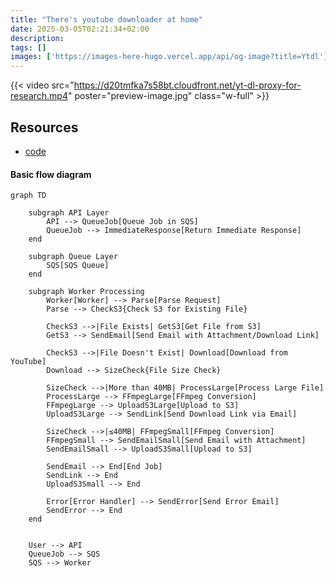 ```yaml
---
title: "There's youtube downloader at home"
date: 2025-03-05T02:21:34+02:00
description: 
tags: []
images: ['https://images-here-hugo.vercel.app/api/og-image?title=Ytdl']
---
```



{{< video src="https://d20tmfka7s58bt.cloudfront.net/yt-dl-proxy-for-research.mp4"  poster="preview-image.jpg" class="w-full" >}}


## Resources

- [code](https://github.com/guidefari/yt-dl-proxy)

#### Basic flow diagram

```mermaid
graph TD

    subgraph API Layer
        API --> QueueJob[Queue Job in SQS]
        QueueJob --> ImmediateResponse[Return Immediate Response]
    end

    subgraph Queue Layer
        SQS[SQS Queue]
    end

    subgraph Worker Processing
        Worker[Worker] --> Parse[Parse Request]
        Parse --> CheckS3{Check S3 for Existing File}
        
        CheckS3 -->|File Exists| GetS3[Get File from S3]
        GetS3 --> SendEmail[Send Email with Attachment/Download Link]
        
        CheckS3 -->|File Doesn't Exist| Download[Download from YouTube]
        Download --> SizeCheck{File Size Check}
        
        SizeCheck -->|More than 40MB| ProcessLarge[Process Large File]
        ProcessLarge --> FFmpegLarge[FFmpeg Conversion]
        FFmpegLarge --> UploadS3Large[Upload to S3]
        UploadS3Large --> SendLink[Send Download Link via Email]
        
        SizeCheck -->|≤40MB| FFmpegSmall[FFmpeg Conversion]
        FFmpegSmall --> SendEmailSmall[Send Email with Attachment]
        SendEmailSmall --> UploadS3Small[Upload to S3]
        
        SendEmail --> End[End Job]
        SendLink --> End
        UploadS3Small --> End
        
        Error[Error Handler] --> SendError[Send Error Email]
        SendError --> End
    end


    User --> API
    QueueJob --> SQS
    SQS --> Worker
```